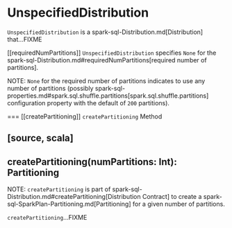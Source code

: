 # UnspecifiedDistribution

`UnspecifiedDistribution` is a spark-sql-Distribution.md[Distribution] that...FIXME

[[requiredNumPartitions]]
`UnspecifiedDistribution` specifies `None` for the spark-sql-Distribution.md#requiredNumPartitions[required number of partitions].

NOTE: `None` for the required number of partitions indicates to use any number of partitions (possibly spark-sql-properties.md#spark.sql.shuffle.partitions[spark.sql.shuffle.partitions] configuration property with the default of `200` partitions).

=== [[createPartitioning]] `createPartitioning` Method

[source, scala]
----
createPartitioning(numPartitions: Int): Partitioning
----

NOTE: `createPartitioning` is part of spark-sql-Distribution.md#createPartitioning[Distribution Contract] to create a spark-sql-SparkPlan-Partitioning.md[Partitioning] for a given number of partitions.

`createPartitioning`...FIXME

